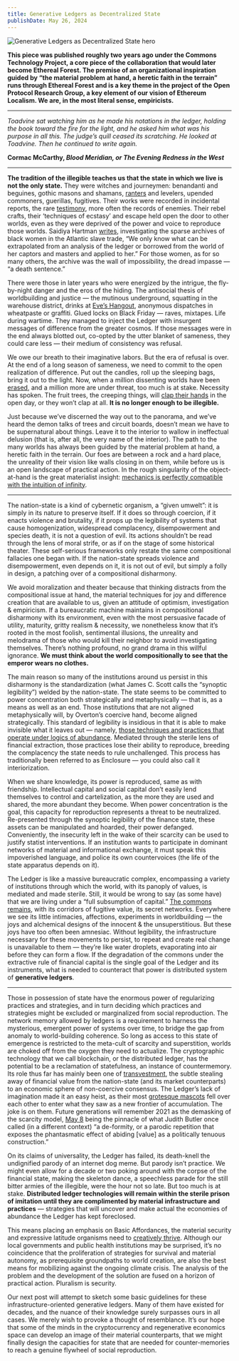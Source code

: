 ```yaml
---
title: Generative Ledgers as Decentralized State
publishDate: May 26, 2024
---
```


![Generative Ledgers as Decentralized State hero](/assets/blog/generative-ledgers-hero.jpeg)

**This piece was published roughly two years ago under the Commons Technology Project, a core piece of the collaboration that would later become Ethereal Forest. The premise of an organizational inspiration guided by “the material problem at hand, a heretic faith in the terrain” runs through Ethereal Forest and is a key theme in the project of the Open Protocol Research Group, a key element of our vision of Ethereum Localism. We are, in the most literal sense, empiricists.**

---

*Toadvine sat watching him as he made his notations in the ledger, holding the book toward the fire for the light, and he asked him what was his purpose in all this.
The judge’s quill ceased its scratching. He looked at Toadvine. Then he continued to write again.*

**Cormac McCarthy, *Blood Meridian, or The Evening Redness in the West***

---

**The tradition of the illegible teaches us that the state in which we live is not the only state.** They were witches and journeymen: benandanti and beguines, gothic masons and shamans, [ranters](https://libcom.org/article/shadow-glorious-though-strange-good-things-come-ranters-and-libertarian-communism-english) and levelers, upended commoners, guerillas, fugitives. Their works were recorded in incidental reports, the rare [testimony](https://ia801306.us.archive.org/34/items/TheMirrorsOfSimpleSouls/The%20Mirrors%20of%20Simple%20Souls.pdf), more often the records of enemies. Their rebel crafts, their ‘techniques of ecstasy’ and escape held open the door to other worlds, even as they were deprived of the power and voice to reproduce those worlds. Saidiya Hartman [writes](https://warwick.ac.uk/fac/arts/history/research/centres/blackstudies/venus_in_two_acts.pdf), investigating the sparse archives of black women in the Atlantic slave trade, “We only know what can be extrapolated from an analysis of the ledger or borrowed from the world of her captors and masters and applied to her.” For those women, as for so many others, the archive was the wall of impossibility, the dread impasse — “a death sentence.”

There were those in later years who were energized by the intrigue, the fly-by-night danger and the eros of the hiding. The antisocial thesis of worldbuilding and justice — the mutinous underground, squatting in the warehouse district, drinks at [Eve’s Hangout](https://www.atlasobscura.com/articles/what-was-first-gay-bar), anonymous dispatches in wheatpaste or graffiti. Glued locks on Black Friday — raves, mixtapes. Life during wartime. They managed to inject the Ledger with insurgent messages of difference from the greater cosmos. If those messages were in the end always blotted out, co-opted by the utter blanket of sameness, they could care less — their medium of consistency was refusal.

We owe our breath to their imaginative labors. But the era of refusal is over. At the end of a long season of sameness, we need to commit to the open realization of difference. Put out the candles, roll up the sleeping bags, bring it out to the light. Now, when a million dissenting worlds have been [erased](https://en.wikipedia.org/wiki/Holocene_extinction), and a million more are under threat, too much is at stake. Necessity has spoken. The fruit trees, the creeping things, will [clap their hands](https://genius.com/Mary-lou-williams-praise-the-lord-annotated) in the open day, or they won’t clap at all. **It is no longer enough to be illegible.**

Just because we’ve discerned the way out to the panorama, and we’ve heard the demon talks of trees and circuit boards, doesn’t mean we have to be supernatural about things. Leave it to the interior to wallow in ineffectual delusion (that is, after all, the very name of the interior). The path to the many worlds has always been guided by the material problem at hand, a heretic faith in the terrain. Our foes are between a rock and a hard place, the unreality of their vision like walls closing in on them, while before us is an open landscape of practical action. In the rough singularity of the object-at-hand is the great materialist insight: [mechanics is perfectly compatible with the intuition of infinity](https://monoskop.org/images/d/d8/Deleuze_Gilles_Spinoza_Practical_Philosophy.pdf).

---


The nation-state is a kind of cybernetic organism, a “given umwelt”: it is simply in its nature to preserve itself. If it does so through coercion, if it enacts violence and brutality, if it props up the legibility of systems that cause homogenization, widespread complacency, disempowerment and species death, it is not a question of evil. Its actions shouldn’t be read through the lens of moral strife, or as if on the stage of some historical theater. These self-serious frameworks only restate the same compositional fallacies one began with. If the nation-state spreads violence and disempowerment, even depends on it, it is not out of evil, but simply a folly in design, a patching over of a compositional disharmony.

We avoid moralization and theater because that thinking distracts from the compositional issue at hand, the material techniques for joy and difference creation that are available to us, given an attitude of optimism, investigation & empiricism. If a bureaucratic machine maintains in compositional disharmony with its environment, even with the most persuasive facade of utility, maturity, gritty realism & necessity, we nonetheless know that it’s rooted in the most foolish, sentimental illusions, the unreality and melodrama of those who would kill their neighbor to avoid investigating themselves. There’s nothing profound, no grand drama in this willful ignorance. **We must think about the world compositionally to see that the emperor wears no clothes.**

The main reason so many of the institutions around us persist in this disharmony is the standardization (what James C. Scott calls the “synoptic legibility”) welded by the nation-state. The state seems to be committed to power concentration both strategically and metaphysically — that is, as a means as well as an end. Those institutions that are not aligned metaphysically will, by Overton’s coercive hand, become aligned strategically. This standard of legibility is insidious in that it is able to make invisible what it leaves out — namely, [those techniques and practices that operate under logics of abundance](https://wiki.p2pfoundation.net/Abundance_vs._Scarcity). Mediated through the sterile lens of financial extraction, those practices lose their ability to reproduce, breeding the complacency the state needs to rule unchallenged. This process has traditionally been referred to as Enclosure — you could also call it interiorization.

When we share knowledge, its power is reproduced, same as with friendship. Intellectual capital and social capital don’t easily lend themselves to control and cartelization, as the more they are used and shared, the more abundant they become. When power concentration is the goal, this capacity for reproduction represents a threat to be neutralized. Re-presented through the synoptic legibility of the finance state, these assets can be manipulated and hoarded, their power defanged. Conveniently, the insecurity left in the wake of their scarcity can be used to justify statist interventions. If an institution wants to participate in dominant networks of material and informational exchange, it must speak this impoverished language, and police its own countervoices (the life of the state apparatus depends on it).

The Ledger is like a massive bureaucratic complex, encompassing a variety of institutions through which the world, with its panoply of values, is mediated and made sterile. Still, it would be wrong to say (as some have) that we are living under a “full subsumption of capital.” [The commons remains](https://wiki.p2pfoundation.net/Undercommons), with its corridors of fugitive value, its secret networks. Everywhere we see its little intimacies, affections, experiments in worldbuilding — the joys and alchemical designs of the innocent & the unsuperstitious. But these joys have too often been amnesiac. Without legibility, the infrastructure necessary for these movements to persist, to repeat and create real change is unavailable to them — they’re like water droplets, evaporating into air before they can form a flow. If the degradation of the commons under the extractive rule of financial capital is the single goal of the Ledger and its instruments, what is needed to counteract that power is distributed system of **generative ledgers**.

---

Those in possession of state have the enormous power of regularizing practices and strategies, and in turn deciding which practices and strategies might be excluded or marginalized from social reproduction. The network memory allowed by ledgers is a requirement to harness the mysterious, emergent power of systems over time, to bridge the gap from anomaly to world-building coherence. So long as access to this state of emergence is restricted to the meta-cult of scarcity and superstition, worlds are choked off from the oxygen they need to actualize. The cryptographic technology that we call blockchain, or the distributed ledger, has the potential to be a reclamation of statefulness, an instance of countermemory. Its role thus far has mainly been one of [transvestment](https://vimeo.com/149135584), the subtle stealing away of financial value from the nation-state (and its market counterparts) to an economic sphere of non-coercive consensus. The Ledger’s lack of imagination made it an easy heist, as their most [grotesque mascots](https://www.youtube.com/watch?v=zcyk8qpY9c8) fell over each other to enter what they saw as a new frontier of accumulation. The joke is on them. Future generations will remember 2021 as the demasking of the scarcity model, [May 8](https://www.youtube.com/watch?v=x5RCfQyTDFI) being the pinnacle of what Judith Butler once called (in a different context) “a de-formity, or a parodic repetition that exposes the phantasmatic effect of abiding [value] as a politically tenuous construction.”

On its claims of universality, the Ledger has failed, its death-knell the undignified parody of an internet dog meme. But parody isn’t practice. We might even allow for a decade or two poking around with the corpse of the financial state, making the skeleton dance, a speechless parade for the still bitter armies of the illegible, were the hour not so late. But too much is at stake. **Distributed ledger technologies will remain within the sterile prison of imitation until they are complimented by material infrastructure and practices** — strategies that will uncover and make actual the economies of abundance the Ledger has kept foreclosed.

This means placing an emphasis on Basic Affordances, the material security and expressive latitude organisms need to [creatively thrive](https://medium.com/prtc-media-collective/regenerative-design-in-the-many-worlds-4398b0f74566). Although our local governments and public health institutions may be surprised, it’s no coincidence that the proliferation of strategies for survival and material autonomy, as prerequisite groundpaths to world creation, are also the best means for mobilizing against the ongoing climate crisis. The analysis of the problem and the development of the solution are fused on a horizon of practical action. Pluralism is security.

Our next post will attempt to sketch some basic guidelines for these infrastructure-oriented generative ledgers. Many of them have existed for decades, and the nuance of their knowledge surely surpasses ours in all cases. We merely wish to provoke a thought of resemblance. It’s our hope that some of the minds in the cryptocurrency and regenerative economics space can develop an image of their material counterparts, that we might finally design the capacities for state that are needed for counter-memories to reach a genuine flywheel of social reproduction.
